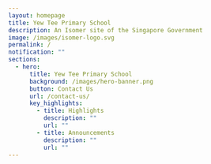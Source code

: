 ```yaml
---
layout: homepage
title: Yew Tee Primary School
description: An Isomer site of the Singapore Government
image: /images/isomer-logo.svg
permalink: /
notification: ""
sections:
  - hero:
      title: Yew Tee Primary School
      background: /images/hero-banner.png
      button: Contact Us
      url: /contact-us/
      key_highlights:
        - title: Highlights
          description: ""
          url: ""
        - title: Announcements
          description: ""
          url: ""
---
```


